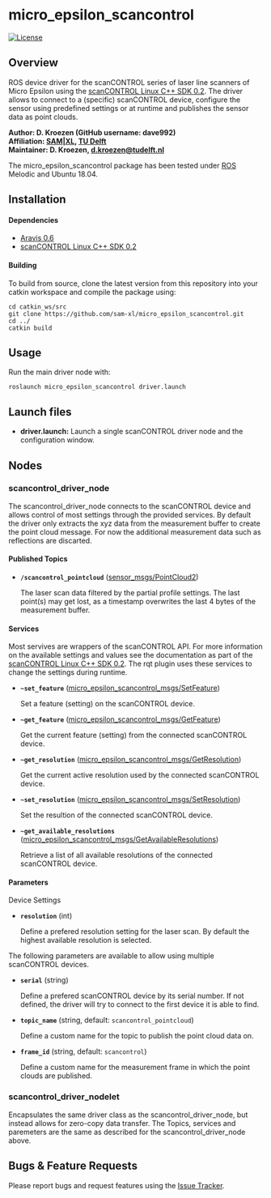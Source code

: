 # micro_epsilon_scancontrol
[![License](https://img.shields.io/badge/License-Apache%202.0-blue.svg)](https://opensource.org/licenses/Apache-2.0)

## Overview

ROS device driver for the scanCONTROL series of laser line scanners of Micro Epsilon using the [scanCONTROL Linux C++ SDK 0.2]. The driver allows to connect to a (specific) scanCONTROL device, configure the sensor using predefined settings or at runtime and publishes the sensor data as point clouds. 

**Author: D. Kroezen (GitHub username: dave992)<br />
Affiliation: [SAM|XL](https://samxl.com/), [TU Delft](https://tudelft.nl/)<br />
Maintainer: D. Kroezen, d.kroezen@tudelft.nl**

The micro_epsilon_scancontrol package has been tested under [ROS] Melodic and Ubuntu 18.04. 

## Installation

#### Dependencies

- [Aravis 0.6](https://github.com/AravisProject/aravis)
- [scanCONTROL Linux C++ SDK 0.2](https://www.micro-epsilon.com/2D_3D/laser-scanner/Software/downloads/) 

<!-- Note: Optional scripts to (un)install the dependencies can be found [here](). [Password required] -->

<!-- # Micro Epsilon scanCONTROL ROS Driver

## Installation instructions 
### NOTE: Installation files are not included in this repository! 
Install dependencies:
`sudo apt install checkinstall` 

Move to api folder:
`cd micro_espilon_scancontrol_api/`

Run the install script and follow the instructions in the command window:
`sudo bash install.sh`

## Uninstal instructions
### NOTE: Uninstallation files are not included in this repository! 
Move to the api folder:
`cd micro_espilon_scancontrol_api/`

Run the uninstall script and follow the instruction in the command window:
`sudo bash uninstall.sh` -->

#### Building

To build from source, clone the latest version from this repository into your catkin workspace and compile the package using:

	cd catkin_ws/src
	git clone https://github.com/sam-xl/micro_epsilon_scancontrol.git
	cd ../
	catkin build


<!-- ### Unit Tests

Run the unit tests with

	catkin_make run_tests_ros_package_template
 -->

## Usage

Run the main driver node with:

	roslaunch micro_epsilon_scancontrol driver.launch

<!-- ## Config files

* **partial_profile.yaml** Configure custom partial profile settings at start-up. The default values only extract the xyz values from the measurement buffer. Adjust at your own risk! 
	- start_point: 
	- start_point_data: 
	- point_count - Number of data points, defaults to -1 (Inherit from resolution)
	- data_width:  -->

## Launch files

* **driver.launch:** Launch a single scanCONTROL driver node and the configuration window. 
<!-- 
     Arguments

     - **`show_rqt_plugin`** Display the rqt plugin to reconfigure the sensor on start-up. Default: `true`. -->

## Nodes

### scancontrol_driver_node

The scancontrol_driver_node connects to the scanCONTROL device and allows control of most settings through the provided services. By default the driver only extracts the xyz data from the measurement buffer to create the point cloud message. For now the additional measurement data such as reflections are discarted. 

#### Published Topics

* **`/scancontrol_pointcloud`** ([sensor_msgs/PointCloud2])

	The laser scan data filtered by the partial profile settings. The last point(s) may get lost, as a timestamp overwrites the last 4 bytes of the measurement buffer.


#### Services
Most servives are wrappers of the scanCONTROL API. For more information on the available settings and values see the documentation as part of the [scanCONTROL Linux C++ SDK 0.2](https://www.micro-epsilon.com/2D_3D/laser-scanner/Software/downloads/). The rqt plugin uses these services to change the settings during runtime. 

* **`~set_feature`** ([micro_epsilon_scancontrol_msgs/SetFeature])

	Set a feature (setting) on the scanCONTROL device. 


* **`~get_feature`** ([micro_epsilon_scancontrol_msgs/GetFeature])

	Get the current feature (setting) from the connected scanCONTROL device. 

* **`~get_resolution`** ([micro_epsilon_scancontrol_msgs/GetResolution])

	Get the current active resolution used by the connected scanCONTROL device.

* **`~set_resolution`** ([micro_epsilon_scancontrol_msgs/SetResolution])

	Set the resultion of the connected scanCONTROL device.

* **`~get_available_resolutions`** ([micro_epsilon_scancontrol_msgs/GetAvailableResolutions])

	Retrieve a list of all available resolutions of the connected scanCONTROL device. 

#### Parameters
Device Settings
* **`resolution`** (int)

	Define a prefered resolution setting for the laser scan. By default the highest available resolution is selected.

The following parameters are available to allow using multiple scanCONTROL devices.

* **`serial`** (string)

	Define a prefered scanCONTROL device by its serial number. If not defined, the driver will try to connect to the first device it is able to find. 

* **`topic_name`** (string, default: `scancontrol_pointcloud`)

	Define a custom name for the topic to publish the point cloud data on. 

* **`frame_id`** (string, default: `scancontrol`)

	Define a custom name for the measurement frame in which the point clouds are published.



### scancontrol_driver_nodelet

Encapsulates the same driver class as the scancontrol_driver_node, but instead allows for zero-copy data transfer. The Topics, services and paremeters are the same as described for the scancontrol_driver_node above. 


## Bugs & Feature Requests

Please report bugs and request features using the [Issue Tracker](https://github.com/sam-xl/scancontrol/issues).


[ROS]: http://www.ros.org
[scanCONTROL Linux C++ SDK 0.2]: (https://www.micro-epsilon.com/2D_3D/laser-scanner/Software/downloads/)
[sensor_msgs/PointCloud2]: http://docs.ros.org/api/sensor_msgs/html/msg/PointCloud2.html
[micro_epsilon_scancontrol_msgs/GetAvailableResolutions]: https://github.com/sam-xl/scancontrol/blob/master/micro_epsilon_scancontrol_msgs/srv/GetAvailableResolutions.srv
[micro_epsilon_scancontrol_msgs/GetFeature]: https://github.com/sam-xl/scancontrol/blob/master/micro_epsilon_scancontrol_msgs/srv/GetFeature.srv
[micro_epsilon_scancontrol_msgs/GetResolution]: https://github.com/sam-xl/scancontrol/blob/master/micro_epsilon_scancontrol_msgs/srv/GetResolution.srv
[micro_epsilon_scancontrol_msgs/SetFeature]: https://github.com/sam-xl/scancontrol/blob/master/micro_epsilon_scancontrol_msgs/srv/SetFeature.srv
[micro_epsilon_scancontrol_msgs/SetResolution]: https://github.com/sam-xl/scancontrol/blob/master/micro_epsilon_scancontrol_msgs/srv/SetResolution.srv